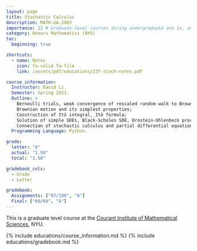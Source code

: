 ```yaml
---
layout: page
title: Stochastic Calculus
description: MATH-GA.2903
importance: 12 # Graduate-level courses during undergraduate are 1x, only 12 supported
category: Honors Mathematics (NYU)
toc:
  beginning: true

shortcuts:
  - name: Notes
    icon: fa-solid fa-file
    link: /assets/pdf/educations/23f-stoch-notes.pdf

course_information:
  Instructor: David Li.
  Semester: Spring 2023.
  Outline: >
    Bernoulli trials, weak convergence of rescaled random walk to Brownian Motion;
    Brownian motion and its simplest properties;
    Construction of Itô integral, Itô formula;
    Solution of simple SDEs, Black-Scholes SDE, Ornstein-Uhlenbeck process;
    Connection of stochastic calculus and partial differential equations, Feynman-Kac formula.
  Programming Language: Python.

grade:
  letter: "A"
  actual: "1.50"
  total: "1.50"

gradebook_cols:
  - Grade
  - Letter

gradebook:
  Assignments: ["97/100", "A"]
  Final: ["60/60", "A"]
---
```


This is a graduate level course at the [Courant Institute of Mathematical Sciences](https://cims.nyu.edu/), NYU.

{% include educations/course_information.md %}
{% include educations/gradebook.md %}

